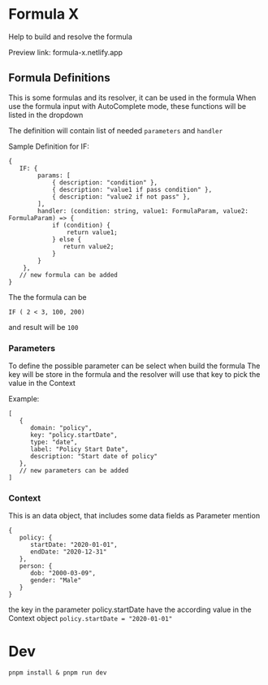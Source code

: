 # Formula X

Help to build and resolve the formula

Preview link: formula-x.netlify.app

## Formula Definitions
This is some formulas and its resolver, it can be used in the formula
When use the formula input with AutoComplete mode, these functions will be listed in the dropdown

The definition will contain list of needed `parameters` and `handler`

Sample Definition for IF:
```
{
   IF: {
		params: [
			{ description: "condition" },
			{ description: "value1 if pass condition" },
			{ description: "value2 if not pass" },
		],
		handler: (condition: string, value1: FormulaParam, value2: FormulaParam) => {
			if (condition) {
				return value1;
			} else {
			   return value2;
			}
		}
	},
   // new formula can be added
}
```

The the formula can be
```
IF ( 2 < 3, 100, 200)
```
and result will be `100`

### Parameters
To define the possible parameter can be select when build the formula
The key will be store in the formula and the resolver will use that key to pick the value in the Context

Example:
```
[
   {
      domain: "policy",
      key: "policy.startDate",
      type: "date",
      label: "Policy Start Date",
      description: "Start date of policy"
   },
   // new parameters can be added
]
```

### Context
This is an data object, that includes some data fields as Parameter mention

```
{
   policy: {
      startDate: "2020-01-01",
      endDate: "2020-12-31"
   },
   person: {
      dob: "2000-03-09",
      gender: "Male"
   }
}
```
the key in the parameter policy.startDate have the according value in the Context object `policy.startDate = "2020-01-01"`


# Dev

```
pnpm install & pnpm run dev
```

